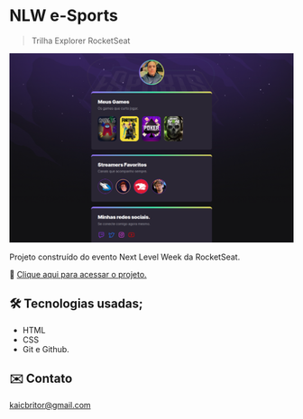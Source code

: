 # NLW e-Sports 

> Trilha Explorer  RocketSeat

![preview](./.github/preview.png)


Projeto construído do evento Next Level Week da RocketSeat.

🔗 [Clique aqui para acessar o projeto.](http://kaicbrito.github.io/nlw)



## 🛠 Tecnologias usadas;

- HTML
- CSS
- Git e Github.


## ✉️ Contato 

kaicbritor@gmail.com
 